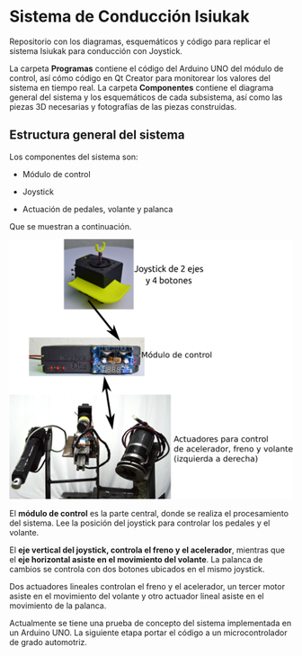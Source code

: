# Sistema de Conducción Isiukak

Repositorio con los diagramas, esquemáticos y código para replicar el sistema Isiukak para conducción con Joystick.

La carpeta **Programas** contiene el código del Arduino UNO del módulo de control, así cómo código en Qt Creator para monitorear los valores del sistema en tiempo real.
La carpeta **Componentes** contiene el diagrama general del sistema y los esquemáticos de cada subsistema, así como las piezas 3D necesarias y fotografías de las piezas construidas.

## Estructura general del sistema

Los componentes del sistema son:

- Módulo de control

- Joystick

- Actuación de pedales, volante y palanca

Que se muestran a continuación.

![Esquema_General.png](./assets/imgs/Diagrama_General_Isiukak.png)



El **módulo de control** es la parte central, donde se realiza el procesamiento del sistema. Lee la  posición del joystick para controlar los pedales y el volante.  

El **eje vertical del joystick, controla el freno y el acelerador**, mientras que el **eje horizontal asiste en el movimiento del volante**. La palanca de cambios se  controla con dos botones ubicados en el mismo joystick.

Dos actuadores lineales controlan el freno y el acelerador, un tercer motor asiste en el movimiento del volante y otro actuador lineal asiste en el movimiento de la palanca.

Actualmente se tiene una prueba de concepto del sistema implementada en un Arduino UNO. La siguiente etapa portar el código a un microcontrolador de grado automotriz.
